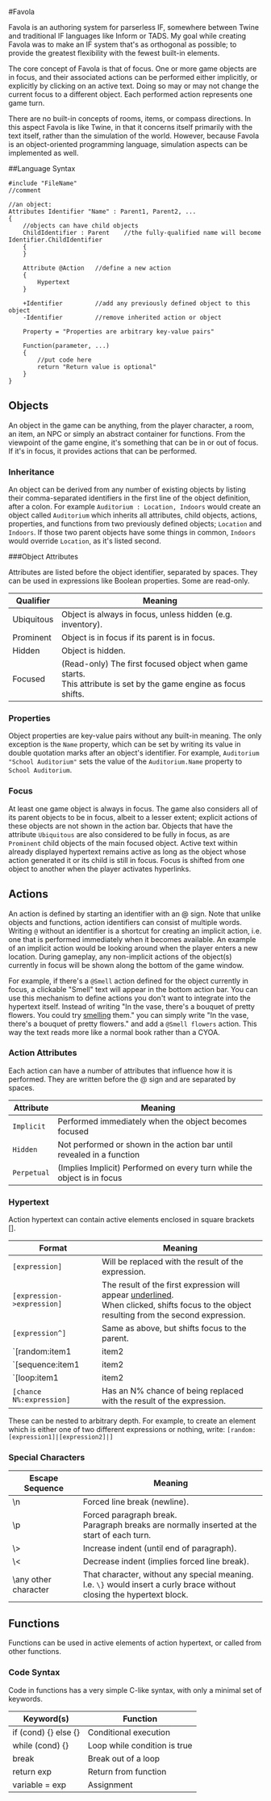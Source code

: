 #Favola

Favola is an authoring system for parserless IF, somewhere between Twine and traditional IF languages like Inform or TADS. My goal while creating Favola was to make an IF system that's as orthogonal as possible; to provide the greatest flexibility with the fewest built-in elements.

The core concept of Favola is that of focus. One or more game objects are in focus, and their associated actions can be performed either implicitly, or explicitly by clicking on an active text. Doing so may or may not change the current focus to a different object. Each performed action represents one game turn.

There are no built-in concepts of rooms, items, or compass directions. In this aspect Favola is like Twine, in that it concerns itself primarily with the text itself, rather than the simulation of the world. However, because Favola is an object-oriented programming language, simulation aspects can be implemented as well.



##Language Syntax

	#include "FileName"
	//comment
	
	//an object:
	Attributes Identifier "Name" : Parent1, Parent2, ...
	{
		//objects can have child objects
		ChildIdentifier : Parent	//the fully-qualified name will become Identifier.ChildIdentifier
		{
		}
	
		Attribute @Action	//define a new action
		{
	    	Hypertext
		}
	
		+Identifier			//add any previously defined object to this object
		-Identifier			//remove inherited action or object
	
		Property = "Properties are arbitrary key-value pairs"
		
		Function(parameter, ...)
		{
			//put code here
			return "Return value is optional"
		}
	}




## Objects

An object in the game can be anything, from the player character, a room, an item, an NPC or simply an abstract container for functions. From the viewpoint of the game engine, it's something that can be in or out of focus. If it's in focus, it provides actions that can be performed.

### Inheritance

An object can be derived from any number of existing objects by listing their comma-separated identifiers in the first line of the object definition, after a colon. For example `Auditorium : Location, Indoors` would create an object called `Auditorium` which inherits all attributes, child objects, actions, properties, and functions from two previously defined objects; `Location` and `Indoors`. If those two parent objects have some things in common, `Indoors` would override `Location`, as it's listed second.

###Object Attributes

Attributes are listed before the object identifier, separated by spaces. They can be used in expressions like Boolean properties. Some are read-only.

Qualifier | Meaning
----|----
Ubiquitous | Object is always in focus, unless hidden (e.g. inventory). 
Prominent | Object is in focus if its parent is in focus. 
Hidden | Object is hidden. 
Focused | (Read-only) The first focused object when game starts.<br />This attribute is set by the game engine as focus shifts. 

### Properties

Object properties are key-value pairs without any built-in meaning. The only exception is the `Name` property, which can be set by writing its value in double quotation marks after an object's identifier. For example, `Auditorium "School Auditorium"` sets the value of the `Auditorium.Name` property to `School Auditorium`.

### Focus

At least one game object is always in focus. The game also considers all of its parent objects to be in focus, albeit to a lesser extent; explicit actions of these objects are not shown in the action bar. Objects that have the attribute `Ubiquitous` are also considered to be fully in focus, as are `Prominent` child objects of the main focused object. Active text within already displayed hypertext remains active as long as the object whose action generated it or its child is still in focus. Focus is shifted from one object to another when the player activates hyperlinks.



Actions
----------

An action is defined by starting an identifier with an @ sign. Note that unlike objects and functions, action identifiers can consist of multiple words. Writing `@` without an identifier is a shortcut for creating an implicit action, i.e. one that is performed immediately when it becomes available. An example of an implicit action would be looking around when the player enters a new location. During gameplay, any non-implicit actions of the object(s) currently in focus will be shown along the bottom of the game window.

For example, if there's a `@Smell` action defined for the object currently in focus, a clickable "Smell" text will appear in the bottom action bar. You can use this mechanism to define actions you don't want to integrate into the hypertext itself. Instead of writing "In the vase, there's a bouquet of pretty flowers. You could try <u>smelling</u> them." you can simply write "In the vase, there's a bouquet of pretty flowers." and add a `@Smell flowers` action. This way the text reads more like a normal book rather than a CYOA.

### Action Attributes

Each action can have a number of attributes that influence how it is performed. They are written before the @ sign and are separated by spaces.

Attribute | Meaning
---|---
`Implicit` | Performed immediately when the object becomes focused 
`Hidden` | Not performed or shown in the action bar until revealed in a function 
`Perpetual` | (Implies Implicit) Performed on every turn while the object is in focus 

### Hypertext

Action hypertext can contain active elements enclosed in square brackets [].

| Format                       | Meaning                                                      |
| ---------------------------- | ------------------------------------------------------------ |
| `[expression]`               | Will be replaced with the result of the expression.          |
| `[expression->expression]`   | The result of the first expression will appear <u>underlined</u>.<br />When clicked, shifts focus to the object resulting from the second expression. |
| `[expression^]`              | Same as above, but shifts focus to the parent.               |
| `[random:item1|item2|...]`   | Will be replaced with a random item from the list.           |
| `[sequence:item1|item2|...]` | Will be replaced with one of the items sequentially.<br />Once the sequence is finished, the last item will be repeated. |
| `[loop:item1|item2|...]`     | Same as above, but with looping back to the first item instead. |
| `[chance N%:expression]`     | Has an N% chance of being replaced with the result of the expression. |

These can be nested to arbitrary depth. For example, to create an element which is either one of two different expressions or nothing, write:
`[random:[expression1]|[expression2]|]`

### Special Characters

| Escape Sequence       | Meaning                                                      |
| --------------------- | ------------------------------------------------------------ |
| \n                    | Forced line break (newline).                                 |
| \p                    | Forced paragraph break.<br />Paragraph breaks are normally inserted at the start of each turn. |
| \\>                   | Increase indent (until end of paragraph).                    |
| \\<                   | Decrease indent (implies forced line break).                 |
| \\any other character | That character, without any special meaning.<br />I.e. `\}` would insert a curly brace without closing the hypertext block. |



## Functions

Functions can be used in active elements of action hypertext, or called from other functions.

### Code Syntax

Code in functions has a very simple C-like syntax, with only a minimal set of keywords.

| Keyword(s)           | Function                     |
| -------------------- | ---------------------------- |
| if (cond) {} else {} | Conditional execution        |
| while (cond) {}      | Loop while condition is true |
| break                | Break out of a loop          |
| return exp           | Return from function         |
| variable = exp       | Assignment                   |
